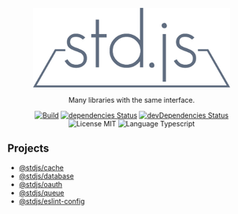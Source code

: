 <p align="center">
  <img src="./logo.png" alt="stdjs" width="400" />
</p>

<p align="center">Many libraries with the same interface.</p>

<p align="center">
  <a href="https://travis-ci.org/wan2land/stdjs"><img alt="Build" src="https://img.shields.io/travis/wan2land/stdjs.svg?style=flat-square" /></a>
  <a href="https://david-dm.org/wan2land/stdjs"><img alt="dependencies Status" src="https://img.shields.io/david/wan2land/stdjs.svg?style=flat-square" /></a>
  <a href="https://david-dm.org/wan2land/stdjs?type=dev"><img alt="devDependencies Status" src="https://img.shields.io/david/dev/wan2land/stdjs.svg?style=flat-square" /></a>
  <br />
  <img alt="License MIT" src="https://img.shields.io/badge/license-MIT-97ca00.svg?style=flat-square" />
  <img alt="Language Typescript" src="https://img.shields.io/badge/language-Typescript-007acc.svg?style=flat-square" />
</p>


## Projects

- [@stdjs/cache](./packages/cache)
- [@stdjs/database](./packages/database)
- [@stdjs/oauth](./packages/oauth)
- [@stdjs/queue](./packages/queue)
- [@stdjs/eslint-config](./packages/eslint-config)
